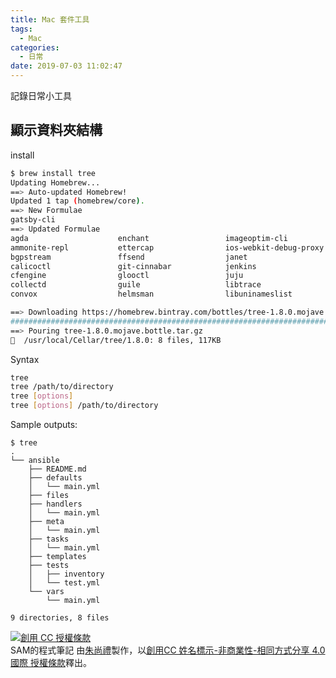 ```yaml
---
title: Mac 套件工具
tags:
  - Mac
categories:
  - 日常
date: 2019-07-03 11:02:47
---
```



記錄日常小工具

## 顯示資料夾結構
install
``` bash
$ brew install tree
Updating Homebrew...
==> Auto-updated Homebrew!
Updated 1 tap (homebrew/core).
==> New Formulae
gatsby-cli                                                                            netlify-cli
==> Updated Formulae
agda                    enchant                 imageoptim-cli          lmod                    protobuf-c              tox                     webtorrent-cli
ammonite-repl           ettercap                ios-webkit-debug-proxy  mill                    re2                     unzip                   xonsh
bgpstream               ffsend                  janet                   nco                     sceptre                 userspace-rcu           youtube-dl
calicoctl               git-cinnabar            jenkins                 odpi                    shc                     uwsgi                   zshdb
cfengine                glooctl                 juju                    paket                   sqlmap                  vulkan-headers
collectd                guile                   libtrace                picard-tools            terragrunt              wandio
convox                  helmsman                libuninameslist         pmd                     topgrade                webpack

==> Downloading https://homebrew.bintray.com/bottles/tree-1.8.0.mojave.bottle.tar.gz
######################################################################## 100.0%
==> Pouring tree-1.8.0.mojave.bottle.tar.gz
🍺  /usr/local/Cellar/tree/1.8.0: 8 files, 117KB
```

Syntax
``` bash
tree
tree /path/to/directory
tree [options]
tree [options] /path/to/directory
```

Sample outputs:
```
$ tree
.
└── ansible
    ├── README.md
    ├── defaults
    │   └── main.yml
    ├── files
    ├── handlers
    │   └── main.yml
    ├── meta
    │   └── main.yml
    ├── tasks
    │   └── main.yml
    ├── templates
    ├── tests
    │   ├── inventory
    │   └── test.yml
    └── vars
        └── main.yml

9 directories, 8 files
```





<a rel="license" href="http://creativecommons.org/licenses/by-nc-sa/4.0/"><img alt="創用 CC 授權條款" style="border-width:0" src="https://i.creativecommons.org/l/by-nc-sa/4.0/88x31.png" /></a><br /><span xmlns:dct="http://purl.org/dc/terms/" property="dct:title">SAM的程式筆記 </span>由<a xmlns:cc="http://creativecommons.org/ns#" href="https://blog.samchu.dev/" property="cc:attributionName" rel="cc:attributionURL">朱尚禮</a>製作，以<a rel="license" href="http://creativecommons.org/licenses/by-nc-sa/4.0/">創用CC 姓名標示-非商業性-相同方式分享 4.0 國際 授權條款</a>釋出。